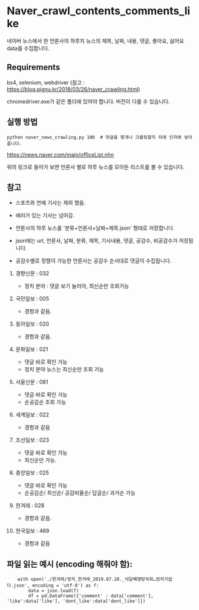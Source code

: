 # Naver_crawl_contents_comments_like
네이버 뉴스에서 한 언론사의 하루치 뉴스의 제목, 날짜, 내용, 댓글, 좋아요, 싫어요 data를 수집합니다.


## Requirements
bs4, selenium, webdriver (참고 : https://blog.pignu.kr/2018/03/26/naver_crawling.html)

chromedriver.exe가 같은 폴더에 있어야 합니다. 버전이 다를 수 있습니다.

## 실행 방법
```
python naver_news_crawling.py 100  # 댓글을 몇개나 크롤링할지 뒤에 인자에 넣어줍니다.
```

https://news.naver.com/main/officeList.nhn

위의 링크로 들어가 보면 언론사 별로 하루 뉴스를 모아둔 리스트를 볼 수 있습니다.




## 참고

- 스포츠와 연예 기사는 제외 했음. 

- 에러가 있는 기사는 넘어감.

- 언론사의 하루 뉴스를 '분류+언론사+날짜+제목.json' 형태로 저장합니다.

- json에는 url, 언론사, 날짜, 분류, 제목, 기사내용, 댓글, 공감수, 비공감수가 저장됩니다.

- 공감수별로 정렬이 가능한 언론사는 공감수 순서대로 댓글이 수집됩니다.

1. 경향신문 : 032
    - 정치 분야 : 댓글 보기 눌러야, 최신순만 조회가능

2. 국민일보 : 005
    - 경향과 같음.

3. 동아일보 : 020
    - 경향과 같음.

4.  문화일보 : 021
    - 댓글 바로 확인 가능
    - 정치 분야 뉴스는 최신순만 조회 가능

5. 서울신문 : 081
    - 댓글 바로 확인 가능
    - 순공감순 조회 가능

6. 세계일보 : 022
    - 경향과 같음

7. 조선일보 : 023
    - 댓글 바로 확인 가능
    - 최신순만 가능.
8. 중앙일보 : 025
    - 댓글 바로 확인 가능
    - 순공감순/ 최신순/ 공감비율순/ 답글순/ 과거순  가능
9. 한겨레 : 028
    - 경향과 같음.
10. 한국일보 : 469
    - 경향과 같음
          
## 파일 읽는 예시 (encoding 해줘야 함):

```
    with open('./한겨레/정치_한겨레_2019.07.28._넉달째맹탕국회…정치가없다.json', encoding = 'utf-8') as f:
        data = json.load(f)
        df = pd.DataFrame({'comment' : data['comment'], 'like':data['like'], 'dont_like':data['dont_like']})
```
